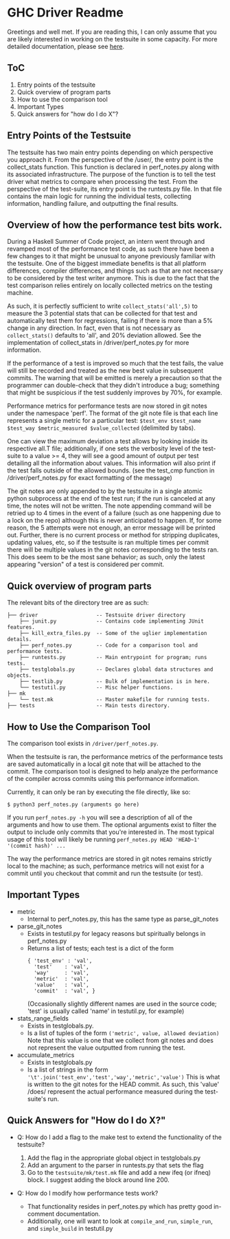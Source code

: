 GHC Driver Readme
=================

Greetings and well met.
If you are reading this, I can only assume that you are likely interested in working on the testsuite in some capacity.
For more detailed documentation, please see [here][1].

## ToC

1. Entry points of the testsuite
2. Quick overview of program parts
3. How to use the comparison tool
4. Important Types
5. Quick answers for "how do I do X"?


## Entry Points of the Testsuite

The testsuite has two main entry points depending on which perspective you approach it.
From the perspective of the /user/, the entry point is the collect_stats function.
This function is declared in perf_notes.py along with its associated infrastructure.
The purpose of the function is to tell the test driver what metrics to compare when processing the test.
From the perspective of the test-suite, its entry point is the runtests.py file.
In that file contains the main logic for running the individual tests, collecting information, handling failure, and outputting the final results.

## Overview of how the performance test bits work.
During a Haskell Summer of Code project, an intern went through and revamped most of the performance test code, as such there have been a few changes to it that might be unusual to anyone previously familiar with the testsuite.
One of the biggest immediate benefits is that all platform differences, compiler differences, and things such as that are not necessary to be considered by the test writer anymore.
This is due to the fact that the test comparison relies entirely on locally collected metrics on the testing machine.

As such, it is perfectly sufficient to write `collect_stats('all',5)` to measure the 3 potential stats that can be collected for that test and automatically test them for regressions, failing if there is more than a 5% change in any direction.
In fact, even that is not necessary as `collect_stats()` defaults to 'all', and 20% deviation allowed.
See the implementation of collect_stats in /driver/perf_notes.py for more information.

If the performance of a test is improved so much that the test fails, the value will still be recorded and treated as the new best value in subsequent commits.
The warning that will be emitted is merely a precaution so that the programmer can double-check that they didn't introduce a bug;
something that might be suspicious if the test suddenly improves by 70%, for example.

Performance metrics for performance tests are now stored in git notes under the namespace 'perf'.
The format of the git note file is that each line represents a single metric for a particular test:
`$test_env $test_name $test_way $metric_measured $value_collected` (delimited by tabs).

One can view the maximum deviation a test allows by looking inside its respective all.T file;
additionally, if one sets the verbosity level of the test-suite to a value >= 4, they will see a good amount of output per test detailing all the information about values.
This information will also print if the test falls outside of the allowed bounds.
(see the test_cmp function in /driver/perf_notes.py for exact formatting of the message)

The git notes are only appended to by the testsuite in a single atomic python subprocess at the end of the test run;
if the run is canceled at any time, the notes will not be written.
The note appending command will be retried up to 4 times in the event of a failure (such as one happening due to a lock on the repo) although this is never anticipated to happen.
If, for some reason, the 5 attempts were not enough, an error message will be printed out.
Further, there is no current process or method for stripping duplicates, updating values, etc, so if the testsuite is ran multiple times per commit there will be multiple values in the git notes corresponding to the tests ran.
This does seem to be the most sane behavior; as such, only the latest appearing "version" of a test is considered per commit.

## Quick overview of program parts

The relevant bits of the directory tree are as such:

```
├── driver                   -- Testsuite driver directory
    ├── junit.py             -- Contains code implementing JUnit features.
    ├── kill_extra_files.py  -- Some of the uglier implementation details.
    ├── perf_notes.py        -- Code for a comparison tool and performance tests.
    ├── runtests.py          -- Main entrypoint for program; runs tests.
    ├── testglobals.py       -- Declares global data structures and objects.
    ├── testlib.py           -- Bulk of implementation is in here.
    └── testutil.py          -- Misc helper functions.
├── mk
    └── test.mk              -- Master makefile for running tests.
├── tests                    -- Main tests directory.
```

## How to Use the Comparison Tool

The comparison tool exists in `/driver/perf_notes.py`.

When the testsuite is ran, the performance metrics of the performance tests are saved automatically in a local git note that will be attached to the commit.
The comparison tool is designed to help analyze the performance of the compiler across commits using this performance information.

Currently, it can only be ran by executing the file directly, like so:
```
$ python3 perf_notes.py (arguments go here)
```

If you run `perf_notes.py -h` you will see a description of all of the arguments and how to use them.
The optional arguments exist to filter the output to include only commits that you're interested in.
The most typical usage of this tool will likely be running `perf_notes.py HEAD 'HEAD~1' '(commit hash)' ...`

The way the performance metrics are stored in git notes remains strictly local to the machine;
as such, performance metrics will not exist for a commit until you checkout that commit and run the testsuite (or test).

## Important Types

* metric
    - Internal to perf_notes.py, this has the same type as parse_git_notes
* parse_git_notes
    - Exists in testutil.py for legacy reasons but spiritually belongs in perf_notes.py
    - Returns a list of tests; each test is a dict of the form
      ```
      { 'test_env' : 'val',
        'test'    : 'val',
        'way'     : 'val',
        'metric'  : 'val',
        'value'   : 'val',
        'commit'  : 'val', }
        ```
        (Occasionally slightly different names are used in the source code; 'test' is usually called 'name' in testutil.py, for example)
* stats_range_fields
    - Exists in testglobals.py.
    - Is a list of tuples of the form `('metric', value, allowed deviation)`
        Note that this value is one that we collect from git notes and does not
        represent the value outputted from running the test.
* accumulate_metrics
    - Exists in testglobals.py
    - Is a list of strings in the form `'\t'.join('test_env','test','way','metric','value')`
        This is what is written to the git notes for the HEAD commit.
        As such, this 'value' /does/ represent the actual performance measured during the test-suite's run.

## Quick Answers for "How do I do X?"

* Q: How do I add a flag to the make test to extend the functionality of the testsuite?
    1. Add the flag in the appropriate global object in testglobals.py
    2. Add an argument to the parser in runtests.py that sets the flag
    3. Go to the `testsuite/mk/test.mk` file and add a new ifeq (or ifneq) block.
        I suggest adding the block around line 200.
* Q: How do I modify how performance tests work?
    * That functionality resides in perf_notes.py which has pretty good in-comment documentation.
    * Additionally, one will want to look at `compile_and_run`, `simple_run`, and `simple_build` in testutil.py

  [1]: http://ghc.haskell.org/trac/ghc/wiki/Building/RunningTests
